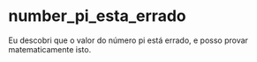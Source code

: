 # number_pi_esta_errado
Eu descobri que o valor do número pi está errado, e posso provar matematicamente isto.
